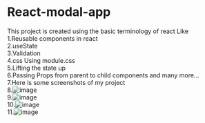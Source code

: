# React-modal-app
This project is created using the basic terminology of react Like <br>
1.Reusable components in react <br>
2.useState <br>
3.Validation <br>
4.css Using module.css <br>
5.Lifting  the state up <br>
6.Passing Props from parent to child components and many more...<br>
7.Here is some screenshots of my project <br>
8.![image](https://user-images.githubusercontent.com/61615500/117761713-7a57e400-b245-11eb-83e5-503bcd866b70.png)<br>
9.![image](https://user-images.githubusercontent.com/61615500/117761564-2e0ca400-b245-11eb-8a00-7f112e545f53.png)<br>
10.![image](https://user-images.githubusercontent.com/61615500/117761625-4e3c6300-b245-11eb-8161-299a9bb8f916.png)<br>
11.![image](https://user-images.githubusercontent.com/61615500/117761653-5c8a7f00-b245-11eb-9827-3ad64ba7c635.png)<br>
